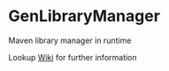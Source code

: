 # GenLibraryManager

Maven library manager in runtime

Lookup [Wiki](https://github.com/AFterNode/GenLibraryManager/wiki) for further information
